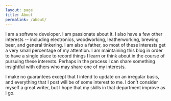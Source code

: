 ```yaml
---
layout: page
title: About
permalink: /about/
---
```


I am a software developer. I am passionate about it. I also have a few other interests -- including electronics, woodworking, leatherworking, brewing beer, and general tinkering. I am also a father, so most of these interests get a very small percentage of my attention. I am maintaining this blog in order to have a single place to record things I learn or think about in the course of pursuing these interests. Perhaps in the process I can share something insightful with others who may share one of my interests.

I make no guarantees except that I intend to update on an irregular basis, and everything that I post will be of some interest to me. I don't consider myself a great writer, but I hope that my skills in that department improve as I go.
